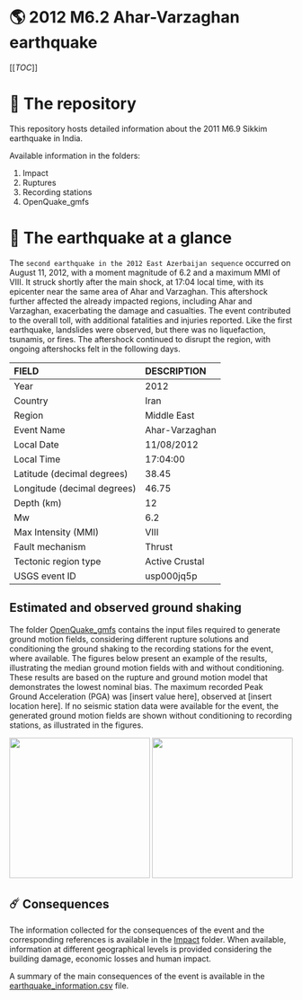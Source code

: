 # 🌎 2012 M6.2 Ahar-Varzaghan earthquake
[[_TOC_]]

# 📂 The repository

This repository hosts detailed information about the 2011 M6.9 Sikkim earthquake in India.

Available information in the folders:

1. Impact
2. Ruptures
3. Recording stations
4. OpenQuake_gmfs


# 🚀 The earthquake at a glance 

The `second earthquake in the 2012 East Azerbaijan sequence` occurred on August 11, 2012, with a moment magnitude of 6.2 and a maximum MMI of VIII. It struck shortly after the main shock, at 17:04 local time, with its epicenter near the same area of Ahar and Varzaghan. This aftershock further affected the already impacted regions, including Ahar and Varzaghan, exacerbating the damage and casualties. The event contributed to the overall toll, with additional fatalities and injuries reported. Like the first earthquake, landslides were observed, but there was no liquefaction, tsunamis, or fires. The aftershock continued to disrupt the region, with ongoing aftershocks felt in the following days.

| FIELD | DESCRIPTION |
|:------|:------------|
| Year | 2012 |
| Country | Iran |
| Region | Middle East |
| Event Name | Ahar-Varzaghan |
| Local Date | 11/08/2012 |
| Local Time | 17:04:00 |
| Latitude (decimal degrees) | 38.45 |
| Longitude (decimal degrees) | 46.75 |
| Depth (km) | 12 |
| Mw | 6.2 |
| Max Intensity (MMI) | VIII |
| Fault mechanism | Thrust |
| Tectonic region type | Active Crustal |
| USGS event ID | usp000jq5p |

## Estimated and observed ground shaking

The folder [OpenQuake_gmfs](./OpenQuake_gmfs/) contains the input files required to generate ground motion fields, considering different rupture solutions and conditioning the ground shaking to the recording stations for the event, where available. The figures below present an example of the results, illustrating the median ground motion fields with and without conditioning. These results are based on the rupture and ground motion model that demonstrates the lowest nominal bias. The maximum recorded Peak Ground Acceleration (PGA) was [insert value here], observed at [insert location here]. If no seismic station data were available for the event, the generated ground motion fields are shown without conditioning to recording stations, as illustrated in the figures.

<img src="./OpenQuake_gmfs/median_gmf_stations_none.png" height="250">
<img src="./OpenQuake_gmfs/median_gmf_stations_seismic.png" height="250">

## ☄️ Consequences

The information collected for the consequences of the event and the corresponding references is available in the [Impact](./Impact) folder. When available, information at different geographical levels is provided considering the building damage, economic losses and human impact.

A summary of the main consequences of the event is available in the [earthquake_information.csv](./earthquake_information.csv) file.